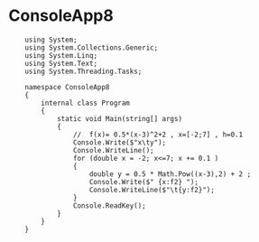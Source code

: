 # ConsoleApp8


        
        using System;
        using System.Collections.Generic;
        using System.Linq;
        using System.Text;
        using System.Threading.Tasks;
        
        namespace ConsoleApp8
        {
            internal class Program
            {
                static void Main(string[] args)
                {
                    //  f(x)= 0.5*(x-3)^2+2 , x=[-2;7] , h=0.1
                    Console.Write($"x\ty");
                    Console.WriteLine();
                    for (double x = -2; x<=7; x += 0.1 ) 
                    {
                        double y = 0.5 * Math.Pow((x-3),2) + 2 ;
                        Console.Write($" {x:f2} ");
                        Console.WriteLine($"\t{y:f2}");
                    }
                    Console.ReadKey();
                }
            }
        }
